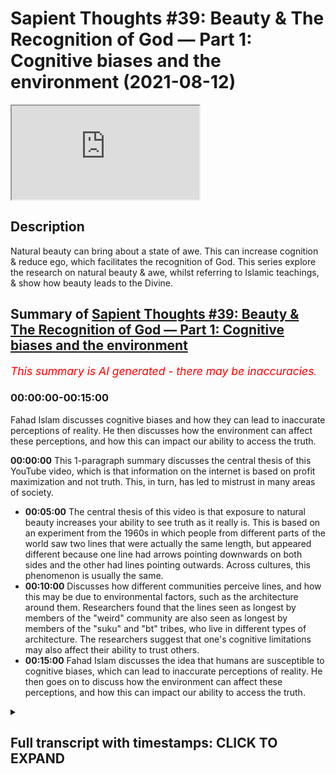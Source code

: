 # Sapient Thoughts #39: Beauty & The Recognition of God — Part 1: Cognitive biases and the environment (2021-08-12)

<iframe loading='lazy' allow='autoplay' src='https://www.youtube.com/embed/L8_pBqY_yyg'></iframe>

## Description

Natural beauty can bring about a state of awe. This can increase cognition & reduce ego, which facilitates the recognition of God. This series explore the research on natural beauty & awe, whilst referring to Islamic teachings, & show how beauty leads to the Divine.

## Summary of [Sapient Thoughts #39: Beauty & The Recognition of God — Part 1: Cognitive biases and the environment](https://www.youtube.com/watch?v=L8_pBqY_yyg)

*<span style="color:red; font-size:125%">This summary is AI generated - there may be inaccuracies</span>. [](/)*

### <a onclick="modifyYTiframeseektime('0')">00:00:00-00:15:00</a>

Fahad Islam discusses cognitive biases and how they can lead to inaccurate perceptions of reality. He then discusses how the environment can affect these perceptions, and how this can impact our ability to access the truth.

**<a onclick="modifyYTiframeseektime('0')">00:00:00</a>** This 1-paragraph summary discusses the central thesis of this YouTube video, which is that information on the internet is based on profit maximization and not truth. This, in turn, has led to mistrust in many areas of society.

* **<a onclick="modifyYTiframeseektime('300')">00:05:00</a>** The central thesis of this video is that exposure to natural beauty increases your ability to see truth as it really is. This is based on an experiment from the 1960s in which people from different parts of the world saw two lines that were actually the same length, but appeared different because one line had arrows pointing downwards on both sides and the other had lines pointing outwards. Across cultures, this phenomenon is usually the same.
* **<a onclick="modifyYTiframeseektime('600')">00:10:00</a>** Discusses how different communities perceive lines, and how this may be due to environmental factors, such as the architecture around them. Researchers found that the lines seen as longest by members of the "weird" community are also seen as longest by members of the "suku" and "bt" tribes, who live in different types of architecture. The researchers suggest that one's cognitive limitations may also affect their ability to trust others.
* **<a onclick="modifyYTiframeseektime('900')">00:15:00</a>**  Fahad Islam discusses the idea that humans are susceptible to cognitive biases, which can lead to inaccurate perceptions of reality. He then goes on to discuss how the environment can affect these perceptions, and how this can impact our ability to access the truth.

<details><summary><h2>Full transcript with timestamps: CLICK TO EXPAND</h2></summary>

<a onclick="modifyYTiframeseektime('2')">0:00:02</a> [Music]  
<a onclick="modifyYTiframeseektime('14')">0:00:14</a> assalamualaikum  
<a onclick="modifyYTiframeseektime('16')">0:00:16</a> brothers and sisters welcome to another  
<a onclick="modifyYTiframeseektime('18')">0:00:18</a> episode of sapient thoughts where we  
<a onclick="modifyYTiframeseektime('20')">0:00:20</a> discuss theo philosophical issues where  
<a onclick="modifyYTiframeseektime('22')">0:00:22</a> we provide answers to contentions  
<a onclick="modifyYTiframeseektime('24')">0:00:24</a> against islam and where we provide a  
<a onclick="modifyYTiframeseektime('27')">0:00:27</a> robust case for the veracity of islam  
<a onclick="modifyYTiframeseektime('30')">0:00:30</a> in this particular episode which is one  
<a onclick="modifyYTiframeseektime('33')">0:00:33</a> of a multi-part series we're going to be  
<a onclick="modifyYTiframeseektime('36')">0:00:36</a> discussing the topic of beauty and the  
<a onclick="modifyYTiframeseektime('38')">0:00:38</a> recognition of god now as an important  
<a onclick="modifyYTiframeseektime('40')">0:00:40</a> note here  
<a onclick="modifyYTiframeseektime('41')">0:00:41</a> before you start to engage with this  
<a onclick="modifyYTiframeseektime('44')">0:00:44</a> episode you watch this episode and the  
<a onclick="modifyYTiframeseektime('46')">0:00:46</a> ones that follow that are part of the  
<a onclick="modifyYTiframeseektime('48')">0:00:48</a> series it is extremely important that  
<a onclick="modifyYTiframeseektime('50')">0:00:50</a> you check out the series that is called  
<a onclick="modifyYTiframeseektime('54')">0:00:54</a> world view and the fitra  
<a onclick="modifyYTiframeseektime('56')">0:00:56</a> so because a lot of the topics as we're  
<a onclick="modifyYTiframeseektime('59')">0:00:59</a> going to be talking about them today are  
<a onclick="modifyYTiframeseektime('61')">0:01:01</a> related to that series and assume that  
<a onclick="modifyYTiframeseektime('63')">0:01:03</a> you have some familiarity with the  
<a onclick="modifyYTiframeseektime('65')">0:01:05</a> concept of world views and the concept  
<a onclick="modifyYTiframeseektime('67')">0:01:07</a> of the fitrah so with that said  
<a onclick="modifyYTiframeseektime('70')">0:01:10</a> let me start  
<a onclick="modifyYTiframeseektime('71')">0:01:11</a> in earnest  
<a onclick="modifyYTiframeseektime('72')">0:01:12</a> first and foremost let's now consider  
<a onclick="modifyYTiframeseektime('75')">0:01:15</a> the world that we live in  
<a onclick="modifyYTiframeseektime('76')">0:01:16</a> now the thing is when you go to let's  
<a onclick="modifyYTiframeseektime('78')">0:01:18</a> say certain social media when you think  
<a onclick="modifyYTiframeseektime('80')">0:01:20</a> about how the internet itself works how  
<a onclick="modifyYTiframeseektime('83')">0:01:23</a> politics works  
<a onclick="modifyYTiframeseektime('84')">0:01:24</a> uh we live in very tumultuous times in  
<a onclick="modifyYTiframeseektime('88')">0:01:28</a> fact you have rick enfield who says we  
<a onclick="modifyYTiframeseektime('91')">0:01:31</a> are  
<a onclick="modifyYTiframeseektime('92')">0:01:32</a> we're in a post-truth world with eroding  
<a onclick="modifyYTiframeseektime('94')">0:01:34</a> trust and accountability it can't end  
<a onclick="modifyYTiframeseektime('96')">0:01:36</a> well  
<a onclick="modifyYTiframeseektime('98')">0:01:38</a> when you look at let's say the the  
<a onclick="modifyYTiframeseektime('100')">0:01:40</a> society in the united states and you  
<a onclick="modifyYTiframeseektime('103')">0:01:43</a> look at the the the culture in the  
<a onclick="modifyYTiframeseektime('105')">0:01:45</a> united states and you look at the  
<a onclick="modifyYTiframeseektime('106')">0:01:46</a> politics in the united states and i'm  
<a onclick="modifyYTiframeseektime('108')">0:01:48</a> speaking because i'm from the u.s and so  
<a onclick="modifyYTiframeseektime('111')">0:01:51</a> i have somewhat of a of a pulse on  
<a onclick="modifyYTiframeseektime('113')">0:01:53</a> what's going on over there when you when  
<a onclick="modifyYTiframeseektime('115')">0:01:55</a> we reflect upon that we see that there  
<a onclick="modifyYTiframeseektime('117')">0:01:57</a> is  
<a onclick="modifyYTiframeseektime('117')">0:01:57</a> this this erosion as nick anfield said  
<a onclick="modifyYTiframeseektime('121')">0:02:01</a> of a type of trust so you have people on  
<a onclick="modifyYTiframeseektime('124')">0:02:04</a> certain on certain sides of the  
<a onclick="modifyYTiframeseektime('125')">0:02:05</a> political spectrum  
<a onclick="modifyYTiframeseektime('127')">0:02:07</a> who let's say they don't trust  
<a onclick="modifyYTiframeseektime('129')">0:02:09</a> scientists  
<a onclick="modifyYTiframeseektime('131')">0:02:11</a> and so  
<a onclick="modifyYTiframeseektime('132')">0:02:12</a> you know certain people when they're  
<a onclick="modifyYTiframeseektime('133')">0:02:13</a> presented with evidence about something  
<a onclick="modifyYTiframeseektime('135')">0:02:15</a> like the environment or  
<a onclick="modifyYTiframeseektime('137')">0:02:17</a> environmental sciences global warming  
<a onclick="modifyYTiframeseektime('139')">0:02:19</a> they have a distrust for scientists  
<a onclick="modifyYTiframeseektime('141')">0:02:21</a> other people may have a distrust for the  
<a onclick="modifyYTiframeseektime('143')">0:02:23</a> government itself uh you know when it  
<a onclick="modifyYTiframeseektime('145')">0:02:25</a> comes to certain governmental policies  
<a onclick="modifyYTiframeseektime('147')">0:02:27</a> and the idea that that elections would  
<a onclick="modifyYTiframeseektime('149')">0:02:29</a> be fair and so on and so forth and so  
<a onclick="modifyYTiframeseektime('152')">0:02:32</a> this distrust or this mistrust  
<a onclick="modifyYTiframeseektime('154')">0:02:34</a> of various  
<a onclick="modifyYTiframeseektime('156')">0:02:36</a> institutes various  
<a onclick="modifyYTiframeseektime('158')">0:02:38</a> figures various power structures if  
<a onclick="modifyYTiframeseektime('161')">0:02:41</a> that's what we would call them is  
<a onclick="modifyYTiframeseektime('162')">0:02:42</a> actually leading to quite a problem  
<a onclick="modifyYTiframeseektime('164')">0:02:44</a> within society and this mistrust is not  
<a onclick="modifyYTiframeseektime('167')">0:02:47</a> misfounded in the sense that when you  
<a onclick="modifyYTiframeseektime('170')">0:02:50</a> think about just how the internet excel  
<a onclick="modifyYTiframeseektime('172')">0:02:52</a> itself functions  
<a onclick="modifyYTiframeseektime('173')">0:02:53</a> if you were to do a google search for  
<a onclick="modifyYTiframeseektime('175')">0:02:55</a> instance the google search has been put  
<a onclick="modifyYTiframeseektime('178')">0:02:58</a> together such that it searches based on  
<a onclick="modifyYTiframeseektime('181')">0:03:01</a> the data it's collected on you so for  
<a onclick="modifyYTiframeseektime('184')">0:03:04</a> instance when you now do a search on  
<a onclick="modifyYTiframeseektime('186')">0:03:06</a> google let's say culture change is  
<a onclick="modifyYTiframeseektime('189')">0:03:09</a> and then think that when google fills in  
<a onclick="modifyYTiframeseektime('192')">0:03:12</a> what comes after it  
<a onclick="modifyYTiframeseektime('193')">0:03:13</a> depending on  
<a onclick="modifyYTiframeseektime('195')">0:03:15</a> all of the information that google has  
<a onclick="modifyYTiframeseektime('197')">0:03:17</a> gathered about you  
<a onclick="modifyYTiframeseektime('199')">0:03:19</a> that's what will come up so for instance  
<a onclick="modifyYTiframeseektime('202')">0:03:22</a> you can have a number of different  
<a onclick="modifyYTiframeseektime('203')">0:03:23</a> things a number of different search  
<a onclick="modifyYTiframeseektime('205')">0:03:25</a> results if you type in global or climate  
<a onclick="modifyYTiframeseektime('208')">0:03:28</a> change is so it could be climate climate  
<a onclick="modifyYTiframeseektime('210')">0:03:30</a> change is natural  
<a onclick="modifyYTiframeseektime('212')">0:03:32</a> now this is one person another person it  
<a onclick="modifyYTiframeseektime('214')">0:03:34</a> could say something completely different  
<a onclick="modifyYTiframeseektime('216')">0:03:36</a> global climate change is a hoax  
<a onclick="modifyYTiframeseektime('219')">0:03:39</a> climate change is real whatever it might  
<a onclick="modifyYTiframeseektime('221')">0:03:41</a> be but that's all dependent upon  
<a onclick="modifyYTiframeseektime('224')">0:03:44</a> all of the all of the data that they've  
<a onclick="modifyYTiframeseektime('227')">0:03:47</a> collected  
<a onclick="modifyYTiframeseektime('228')">0:03:48</a> about each individual now that data  
<a onclick="modifyYTiframeseektime('230')">0:03:50</a> that's collected  
<a onclick="modifyYTiframeseektime('232')">0:03:52</a> on you on me and all of us who use  
<a onclick="modifyYTiframeseektime('234')">0:03:54</a> google and how to use the internet  
<a onclick="modifyYTiframeseektime('236')">0:03:56</a> we understand that the purpose of that  
<a onclick="modifyYTiframeseektime('237')">0:03:57</a> data is to formulate a type of avatar a  
<a onclick="modifyYTiframeseektime('242')">0:04:02</a> type of a type of you know a type of  
<a onclick="modifyYTiframeseektime('244')">0:04:04</a> sampling of who you would be or what  
<a onclick="modifyYTiframeseektime('245')">0:04:05</a> would like an avatar of you  
<a onclick="modifyYTiframeseektime('247')">0:04:07</a> and then that avatar is used to  
<a onclick="modifyYTiframeseektime('250')">0:04:10</a> basically  
<a onclick="modifyYTiframeseektime('251')">0:04:11</a> sell ads  
<a onclick="modifyYTiframeseektime('253')">0:04:13</a> and so a lot of the information that we  
<a onclick="modifyYTiframeseektime('255')">0:04:15</a> get from the internet isn't really based  
<a onclick="modifyYTiframeseektime('257')">0:04:17</a> on some sort of truth metric but rather  
<a onclick="modifyYTiframeseektime('260')">0:04:20</a> it's based on a profit maximization  
<a onclick="modifyYTiframeseektime('262')">0:04:22</a> metric or an ad selling metric  
<a onclick="modifyYTiframeseektime('264')">0:04:24</a> so when you when when people are exposed  
<a onclick="modifyYTiframeseektime('266')">0:04:26</a> to information there's this concept of  
<a onclick="modifyYTiframeseektime('269')">0:04:29</a> how do we know who to trust  
<a onclick="modifyYTiframeseektime('271')">0:04:31</a> and this has been and this is  
<a onclick="modifyYTiframeseektime('272')">0:04:32</a> proliferated in the age of the internet  
<a onclick="modifyYTiframeseektime('276')">0:04:36</a> and  
<a onclick="modifyYTiframeseektime('276')">0:04:36</a> mainly because of this very idea of data  
<a onclick="modifyYTiframeseektime('279')">0:04:39</a> collection and data being sold and so on  
<a onclick="modifyYTiframeseektime('281')">0:04:41</a> and so forth now  
<a onclick="modifyYTiframeseektime('283')">0:04:43</a> the topic is not about that at all but  
<a onclick="modifyYTiframeseektime('286')">0:04:46</a> there's a central thesis to this topic  
<a onclick="modifyYTiframeseektime('288')">0:04:48</a> and that central thesis is as follows  
<a onclick="modifyYTiframeseektime('291')">0:04:51</a> with all this information that's out  
<a onclick="modifyYTiframeseektime('293')">0:04:53</a> there in cyberspace in on the internet  
<a onclick="modifyYTiframeseektime('297')">0:04:57</a> and you know you're not really sure you  
<a onclick="modifyYTiframeseektime('299')">0:04:59</a> know what to what to take in what not to  
<a onclick="modifyYTiframeseektime('301')">0:05:01</a> take in what to trust what not to trust  
<a onclick="modifyYTiframeseektime('304')">0:05:04</a> so  
<a onclick="modifyYTiframeseektime('305')">0:05:05</a> how  
<a onclick="modifyYTiframeseektime('306')">0:05:06</a> in this type of climate how do we know  
<a onclick="modifyYTiframeseektime('308')">0:05:08</a> what information is true how can we  
<a onclick="modifyYTiframeseektime('310')">0:05:10</a> recognize  
<a onclick="modifyYTiframeseektime('311')">0:05:11</a> truth so the central thesis  
<a onclick="modifyYTiframeseektime('314')">0:05:14</a> for this series is that the greater your  
<a onclick="modifyYTiframeseektime('317')">0:05:17</a> exposure to natural beauty the greater  
<a onclick="modifyYTiframeseektime('321')">0:05:21</a> your ability to see truth as it really  
<a onclick="modifyYTiframeseektime('323')">0:05:23</a> is  
<a onclick="modifyYTiframeseektime('324')">0:05:24</a> so that's the central thesis now  
<a onclick="modifyYTiframeseektime('327')">0:05:27</a> this particular thesis has a couple of  
<a onclick="modifyYTiframeseektime('329')">0:05:29</a> assumptions the first assumption is that  
<a onclick="modifyYTiframeseektime('333')">0:05:33</a> you you know that there is some sort of  
<a onclick="modifyYTiframeseektime('334')">0:05:34</a> impediment to seeing the truth  
<a onclick="modifyYTiframeseektime('336')">0:05:36</a> and now someone may say wait a minute  
<a onclick="modifyYTiframeseektime('338')">0:05:38</a> how is there an impediment to seeing the  
<a onclick="modifyYTiframeseektime('340')">0:05:40</a> truth like i can look at something i  
<a onclick="modifyYTiframeseektime('342')">0:05:42</a> have i have my mind and i can think  
<a onclick="modifyYTiframeseektime('344')">0:05:44</a> about it and i can reach rational  
<a onclick="modifyYTiframeseektime('346')">0:05:46</a> conclusions and so i know something when  
<a onclick="modifyYTiframeseektime('347')">0:05:47</a> it's true  
<a onclick="modifyYTiframeseektime('349')">0:05:49</a> so i wanted to start off with this  
<a onclick="modifyYTiframeseektime('351')">0:05:51</a> particular assumption  
<a onclick="modifyYTiframeseektime('352')">0:05:52</a> to basically show that a lot of times  
<a onclick="modifyYTiframeseektime('355')">0:05:55</a> we can't necessarily trust ourselves  
<a onclick="modifyYTiframeseektime('357')">0:05:57</a> when it comes to our cognition our  
<a onclick="modifyYTiframeseektime('360')">0:06:00</a> cognition our ability to to think  
<a onclick="modifyYTiframeseektime('362')">0:06:02</a> sometimes can be impeded by factors that  
<a onclick="modifyYTiframeseektime('365')">0:06:05</a> are outside of our control let me  
<a onclick="modifyYTiframeseektime('367')">0:06:07</a> address this particular area and that  
<a onclick="modifyYTiframeseektime('369')">0:06:09</a> would be  
<a onclick="modifyYTiframeseektime('371')">0:06:11</a> the idea that can we trust yourself can  
<a onclick="modifyYTiframeseektime('374')">0:06:14</a> you trust yourself to see truth as it  
<a onclick="modifyYTiframeseektime('376')">0:06:16</a> really is  
<a onclick="modifyYTiframeseektime('378')">0:06:18</a> so there was a certain um experiment  
<a onclick="modifyYTiframeseektime('381')">0:06:21</a> that was done and this experiment was  
<a onclick="modifyYTiframeseektime('382')">0:06:22</a> done in the 1960s  
<a onclick="modifyYTiframeseektime('385')">0:06:25</a> where a a a couple of lines were  
<a onclick="modifyYTiframeseektime('388')">0:06:28</a> presented to a study group a group that  
<a onclick="modifyYTiframeseektime('391')">0:06:31</a> was called in you know they were  
<a onclick="modifyYTiframeseektime('393')">0:06:33</a> subjects and they were they were  
<a onclick="modifyYTiframeseektime('394')">0:06:34</a> presented with these two lines these two  
<a onclick="modifyYTiframeseektime('396')">0:06:36</a> lines are known as the franz mueller  
<a onclick="modifyYTiframeseektime('398')">0:06:38</a> liar lines or the franz mueller liar  
<a onclick="modifyYTiframeseektime('400')">0:06:40</a> experiment and these lines when you look  
<a onclick="modifyYTiframeseektime('402')">0:06:42</a> at a diagram of these lines  
<a onclick="modifyYTiframeseektime('404')">0:06:44</a> you can see that one of these lines has  
<a onclick="modifyYTiframeseektime('407')">0:06:47</a> kind of arrows pointing downwards on  
<a onclick="modifyYTiframeseektime('409')">0:06:49</a> both sides of the line and another one  
<a onclick="modifyYTiframeseektime('411')">0:06:51</a> of the lines next to each other the one  
<a onclick="modifyYTiframeseektime('412')">0:06:52</a> that's next to it has lines that are  
<a onclick="modifyYTiframeseektime('414')">0:06:54</a> pointing outwards  
<a onclick="modifyYTiframeseektime('415')">0:06:55</a> now when when a person looks at those  
<a onclick="modifyYTiframeseektime('417')">0:06:57</a> lines  
<a onclick="modifyYTiframeseektime('418')">0:06:58</a> one line is or looks longer than the  
<a onclick="modifyYTiframeseektime('421')">0:07:01</a> other or seems longer than the other and  
<a onclick="modifyYTiframeseektime('423')">0:07:03</a> when people were  
<a onclick="modifyYTiframeseektime('424')">0:07:04</a> you know or were put into the test to  
<a onclick="modifyYTiframeseektime('426')">0:07:06</a> see all right well you know do they what  
<a onclick="modifyYTiframeseektime('428')">0:07:08</a> do they see exactly how does their  
<a onclick="modifyYTiframeseektime('431')">0:07:11</a> ocular uh perception how is that how how  
<a onclick="modifyYTiframeseektime('435')">0:07:15</a> true is that  
<a onclick="modifyYTiframeseektime('436')">0:07:16</a> because the reality is that these lines  
<a onclick="modifyYTiframeseektime('439')">0:07:19</a> in fact when you look at the center part  
<a onclick="modifyYTiframeseektime('440')">0:07:20</a> of this line the central part of the  
<a onclick="modifyYTiframeseektime('442')">0:07:22</a> line is the same length  
<a onclick="modifyYTiframeseektime('444')">0:07:24</a> yet when participants were asked which  
<a onclick="modifyYTiframeseektime('447')">0:07:27</a> line is longer they  
<a onclick="modifyYTiframeseektime('449')">0:07:29</a> most participants pointed towards one of  
<a onclick="modifyYTiframeseektime('452')">0:07:32</a> the lines that that this line was indeed  
<a onclick="modifyYTiframeseektime('454')">0:07:34</a> longer and  
<a onclick="modifyYTiframeseektime('456')">0:07:36</a> they said that when they asked  
<a onclick="modifyYTiframeseektime('457')">0:07:37</a> participants how long how much longer it  
<a onclick="modifyYTiframeseektime('460')">0:07:40</a> went from 13 to 20 percent longer than  
<a onclick="modifyYTiframeseektime('462')">0:07:42</a> the other line  
<a onclick="modifyYTiframeseektime('463')">0:07:43</a> when remember in actuality these lines  
<a onclick="modifyYTiframeseektime('465')">0:07:45</a> were the same length  
<a onclick="modifyYTiframeseektime('467')">0:07:47</a> so what they concluded was that this  
<a onclick="modifyYTiframeseektime('470')">0:07:50</a> uh this you can say optical illusion was  
<a onclick="modifyYTiframeseektime('473')">0:07:53</a> universal  
<a onclick="modifyYTiframeseektime('474')">0:07:54</a> it was  
<a onclick="modifyYTiframeseektime('475')">0:07:55</a> you know trans-cultural it was you know  
<a onclick="modifyYTiframeseektime('478')">0:07:58</a> it was it was anyone that's exposed to  
<a onclick="modifyYTiframeseektime('480')">0:08:00</a> this this particular um illusion or this  
<a onclick="modifyYTiframeseektime('482')">0:08:02</a> these two lines or at least most people  
<a onclick="modifyYTiframeseektime('485')">0:08:05</a> would see the lines as a different  
<a onclick="modifyYTiframeseektime('487')">0:08:07</a> length now the thing is is that this  
<a onclick="modifyYTiframeseektime('489')">0:08:09</a> experiment was done in the 1960s and for  
<a onclick="modifyYTiframeseektime('492')">0:08:12</a> quite some time this was the assumption  
<a onclick="modifyYTiframeseektime('494')">0:08:14</a> that most people who see these lines  
<a onclick="modifyYTiframeseektime('497')">0:08:17</a> you know see them as being unequal with  
<a onclick="modifyYTiframeseektime('499')">0:08:19</a> one line being longer than the other one  
<a onclick="modifyYTiframeseektime('501')">0:08:21</a> and that this occurs universally so this  
<a onclick="modifyYTiframeseektime('504')">0:08:24</a> is trans-cultural perhaps trans-historic  
<a onclick="modifyYTiframeseektime('506')">0:08:26</a> it's just that's how it is  
<a onclick="modifyYTiframeseektime('508')">0:08:28</a> now researchers later on perhaps in the  
<a onclick="modifyYTiframeseektime('511')">0:08:31</a> 70s or 80s they wanted to know is this  
<a onclick="modifyYTiframeseektime('514')">0:08:34</a> particular phenomena of of someone  
<a onclick="modifyYTiframeseektime('516')">0:08:36</a> seeing the lines as different lengths  
<a onclick="modifyYTiframeseektime('518')">0:08:38</a> in which in fact are the same length is  
<a onclick="modifyYTiframeseektime('521')">0:08:41</a> this true  
<a onclick="modifyYTiframeseektime('522')">0:08:42</a> across cultures is it true across you  
<a onclick="modifyYTiframeseektime('525')">0:08:45</a> know different communities different  
<a onclick="modifyYTiframeseektime('527')">0:08:47</a> people coming from different countries  
<a onclick="modifyYTiframeseektime('528')">0:08:48</a> for instance and so when when this when  
<a onclick="modifyYTiframeseektime('531')">0:08:51</a> experimenters  
<a onclick="modifyYTiframeseektime('532')">0:08:52</a> ask the question about you know is this  
<a onclick="modifyYTiframeseektime('534')">0:08:54</a> particular phenomenon trans-cultural  
<a onclick="modifyYTiframeseektime('537')">0:08:57</a> they had people from other parts of the  
<a onclick="modifyYTiframeseektime('540')">0:09:00</a> world that that was that were outside of  
<a onclick="modifyYTiframeseektime('542')">0:09:02</a> the western world because the experiment  
<a onclick="modifyYTiframeseektime('544')">0:09:04</a> in the 60s was done in i believe chicago  
<a onclick="modifyYTiframeseektime('546')">0:09:06</a> if i'm not mistaken and a few other  
<a onclick="modifyYTiframeseektime('548')">0:09:08</a> places within the united states  
<a onclick="modifyYTiframeseektime('550')">0:09:10</a> and so  
<a onclick="modifyYTiframeseektime('551')">0:09:11</a> when this experiment was done in other  
<a onclick="modifyYTiframeseektime('553')">0:09:13</a> you know places like  
<a onclick="modifyYTiframeseektime('555')">0:09:15</a> england or australia and so on and so  
<a onclick="modifyYTiframeseektime('557')">0:09:17</a> forth they found that the phenomena was  
<a onclick="modifyYTiframeseektime('560')">0:09:20</a> you know pretty much the same and so for  
<a onclick="modifyYTiframeseektime('562')">0:09:22</a> a long time it was concluded that this  
<a onclick="modifyYTiframeseektime('564')">0:09:24</a> is a trans uh trans-cultural phenomenon  
<a onclick="modifyYTiframeseektime('567')">0:09:27</a> it's a universal phenomena  
<a onclick="modifyYTiframeseektime('569')">0:09:29</a> but  
<a onclick="modifyYTiframeseektime('570')">0:09:30</a> people wanted to know that if a person  
<a onclick="modifyYTiframeseektime('572')">0:09:32</a> is outside  
<a onclick="modifyYTiframeseektime('574')">0:09:34</a> of that community of people who are  
<a onclick="modifyYTiframeseektime('577')">0:09:37</a> known as weird now you might be like  
<a onclick="modifyYTiframeseektime('579')">0:09:39</a> wait a minute weird people no you see  
<a onclick="modifyYTiframeseektime('581')">0:09:41</a> weird people is um social psychologists  
<a onclick="modifyYTiframeseektime('583')">0:09:43</a> came up with an acronym  
<a onclick="modifyYTiframeseektime('585')">0:09:45</a> that kind of categorized a certain group  
<a onclick="modifyYTiframeseektime('587')">0:09:47</a> of people and this acronym spells  
<a onclick="modifyYTiframeseektime('590')">0:09:50</a> the word weird which stands for  
<a onclick="modifyYTiframeseektime('593')">0:09:53</a> white oh sorry which stands for western  
<a onclick="modifyYTiframeseektime('596')">0:09:56</a> educated industrialized rich democratic  
<a onclick="modifyYTiframeseektime('600')">0:10:00</a> so a person that's coming from the  
<a onclick="modifyYTiframeseektime('601')">0:10:01</a> western world  
<a onclick="modifyYTiframeseektime('603')">0:10:03</a> and who comes from let's say  
<a onclick="modifyYTiframeseektime('605')">0:10:05</a> the educated part of the world  
<a onclick="modifyYTiframeseektime('606')">0:10:06</a> industrialized part of the world rich  
<a onclick="modifyYTiframeseektime('607')">0:10:07</a> and and that which is democratic these  
<a onclick="modifyYTiframeseektime('610')">0:10:10</a> communities or these people this group  
<a onclick="modifyYTiframeseektime('611')">0:10:11</a> of people are called weird  
<a onclick="modifyYTiframeseektime('613')">0:10:13</a> so they wanted to know  
<a onclick="modifyYTiframeseektime('615')">0:10:15</a> while there seems to be a universal here  
<a onclick="modifyYTiframeseektime('617')">0:10:17</a> when it comes to people who are from the  
<a onclick="modifyYTiframeseektime('620')">0:10:20</a> weird community is this true with other  
<a onclick="modifyYTiframeseektime('622')">0:10:22</a> communities  
<a onclick="modifyYTiframeseektime('624')">0:10:24</a> and so there were two particular tribes  
<a onclick="modifyYTiframeseektime('626')">0:10:26</a> where they found that this phenomenon by  
<a onclick="modifyYTiframeseektime('628')">0:10:28</a> and large didn't occur there was a tribe  
<a onclick="modifyYTiframeseektime('630')">0:10:30</a> from northern angola known as the suku  
<a onclick="modifyYTiframeseektime('632')">0:10:32</a> tribe  
<a onclick="modifyYTiframeseektime('633')">0:10:33</a> and one from the ivory coast known as  
<a onclick="modifyYTiframeseektime('635')">0:10:35</a> the bt tribe now both of these tribes  
<a onclick="modifyYTiframeseektime('637')">0:10:37</a> when they were exposed to the same lines  
<a onclick="modifyYTiframeseektime('640')">0:10:40</a> by and large they found that the lines  
<a onclick="modifyYTiframeseektime('642')">0:10:42</a> were the same length  
<a onclick="modifyYTiframeseektime('644')">0:10:44</a> so now researchers thought well you've  
<a onclick="modifyYTiframeseektime('646')">0:10:46</a> got people from different parts of the  
<a onclick="modifyYTiframeseektime('648')">0:10:48</a> world  
<a onclick="modifyYTiframeseektime('649')">0:10:49</a> and yet people who are weird by and  
<a onclick="modifyYTiframeseektime('652')">0:10:52</a> large see the lines as being of  
<a onclick="modifyYTiframeseektime('653')">0:10:53</a> different length and people from  
<a onclick="modifyYTiframeseektime('656')">0:10:56</a> these particular these particular two  
<a onclick="modifyYTiframeseektime('658')">0:10:58</a> tribes the the the  
<a onclick="modifyYTiframeseektime('660')">0:11:00</a> the suku tribe and the bt tribe they see  
<a onclick="modifyYTiframeseektime('663')">0:11:03</a> them by and large  
<a onclick="modifyYTiframeseektime('664')">0:11:04</a> um you know substantially see the lines  
<a onclick="modifyYTiframeseektime('667')">0:11:07</a> as the same length so what can explain  
<a onclick="modifyYTiframeseektime('670')">0:11:10</a> this difference  
<a onclick="modifyYTiframeseektime('671')">0:11:11</a> well  
<a onclick="modifyYTiframeseektime('672')">0:11:12</a> one of the things one of the areas that  
<a onclick="modifyYTiframeseektime('674')">0:11:14</a> researchers looked at  
<a onclick="modifyYTiframeseektime('676')">0:11:16</a> was the architecture in which these  
<a onclick="modifyYTiframeseektime('678')">0:11:18</a> communities lived  
<a onclick="modifyYTiframeseektime('679')">0:11:19</a> in other words  
<a onclick="modifyYTiframeseektime('681')">0:11:21</a> when you look at people who come from  
<a onclick="modifyYTiframeseektime('683')">0:11:23</a> the from the western world from the  
<a onclick="modifyYTiframeseektime('685')">0:11:25</a> western educated industrialized rich  
<a onclick="modifyYTiframeseektime('688')">0:11:28</a> democratic societies  
<a onclick="modifyYTiframeseektime('689')">0:11:29</a> their architecture what surrounds them  
<a onclick="modifyYTiframeseektime('692')">0:11:32</a> is generally  
<a onclick="modifyYTiframeseektime('693')">0:11:33</a> geometrically angular in other words  
<a onclick="modifyYTiframeseektime('696')">0:11:36</a> there's a lot of straight lines and  
<a onclick="modifyYTiframeseektime('697')">0:11:37</a> there's corners and things like that  
<a onclick="modifyYTiframeseektime('699')">0:11:39</a> and so when when someone is exposed to  
<a onclick="modifyYTiframeseektime('702')">0:11:42</a> that sort of architecture  
<a onclick="modifyYTiframeseektime('704')">0:11:44</a> naturally they understand or their their  
<a onclick="modifyYTiframeseektime('706')">0:11:46</a> their their ocular perception their  
<a onclick="modifyYTiframeseektime('708')">0:11:48</a> ability to see  
<a onclick="modifyYTiframeseektime('710')">0:11:50</a> is determined by that sort of ang those  
<a onclick="modifyYTiframeseektime('712')">0:11:52</a> sort of angular structures so when they  
<a onclick="modifyYTiframeseektime('714')">0:11:54</a> see lines it's a type of depth  
<a onclick="modifyYTiframeseektime('717')">0:11:57</a> perception that happens and that's why  
<a onclick="modifyYTiframeseektime('719')">0:11:59</a> when they see these two straight lines  
<a onclick="modifyYTiframeseektime('721')">0:12:01</a> because of what their environment what  
<a onclick="modifyYTiframeseektime('724')">0:12:04</a> environment they've been living in again  
<a onclick="modifyYTiframeseektime('726')">0:12:06</a> geometrically angular they see these  
<a onclick="modifyYTiframeseektime('728')">0:12:08</a> lines as two different lengths  
<a onclick="modifyYTiframeseektime('730')">0:12:10</a> however  
<a onclick="modifyYTiframeseektime('731')">0:12:11</a> when you look at the suku tribe and the  
<a onclick="modifyYTiframeseektime('733')">0:12:13</a> bt tribe  
<a onclick="modifyYTiframeseektime('734')">0:12:14</a> their architecture the houses they live  
<a onclick="modifyYTiframeseektime('737')">0:12:17</a> in  
<a onclick="modifyYTiframeseektime('738')">0:12:18</a> were devoid of this type of you know  
<a onclick="modifyYTiframeseektime('740')">0:12:20</a> strict angular architecture rather it  
<a onclick="modifyYTiframeseektime('742')">0:12:22</a> was more round and they spent more time  
<a onclick="modifyYTiframeseektime('746')">0:12:26</a> outdoors so if you think about the  
<a onclick="modifyYTiframeseektime('748')">0:12:28</a> natural world you think about the places  
<a onclick="modifyYTiframeseektime('750')">0:12:30</a> they were living when we look at trees  
<a onclick="modifyYTiframeseektime('752')">0:12:32</a> and rivers and things like that you  
<a onclick="modifyYTiframeseektime('754')">0:12:34</a> don't find those distinct uh you know  
<a onclick="modifyYTiframeseektime('756')">0:12:36</a> angular structures so  
<a onclick="modifyYTiframeseektime('758')">0:12:38</a> one of the conclusions or perhaps  
<a onclick="modifyYTiframeseektime('761')">0:12:41</a> conclusions that can be reached  
<a onclick="modifyYTiframeseektime('763')">0:12:43</a> is that one's living conditions the  
<a onclick="modifyYTiframeseektime('765')">0:12:45</a> architecture which one surrounds oneself  
<a onclick="modifyYTiframeseektime('768')">0:12:48</a> actually has an effect on something like  
<a onclick="modifyYTiframeseektime('773')">0:12:53</a> ocular perception something like how we  
<a onclick="modifyYTiframeseektime('775')">0:12:55</a> perceive things by way of vision and  
<a onclick="modifyYTiframeseektime('778')">0:12:58</a> this tells a lot about the idea about  
<a onclick="modifyYTiframeseektime('781')">0:13:01</a> can we trust ourselves because the main  
<a onclick="modifyYTiframeseektime('783')">0:13:03</a> way in which we gather information is by  
<a onclick="modifyYTiframeseektime('785')">0:13:05</a> way of the senses  
<a onclick="modifyYTiframeseektime('786')">0:13:06</a> and so if the senses can be wrong and of  
<a onclick="modifyYTiframeseektime('788')">0:13:08</a> course we can test those senses by way  
<a onclick="modifyYTiframeseektime('790')">0:13:10</a> of other senses  
<a onclick="modifyYTiframeseektime('791')">0:13:11</a> point being is that there is the idea  
<a onclick="modifyYTiframeseektime('795')">0:13:15</a> that one when it comes to trusting  
<a onclick="modifyYTiframeseektime('796')">0:13:16</a> oneself  
<a onclick="modifyYTiframeseektime('798')">0:13:18</a> there can be issues and those issues can  
<a onclick="modifyYTiframeseektime('800')">0:13:20</a> come from the environment that a person  
<a onclick="modifyYTiframeseektime('803')">0:13:23</a> is in  
<a onclick="modifyYTiframeseektime('804')">0:13:24</a> now  
<a onclick="modifyYTiframeseektime('805')">0:13:25</a> in the next video we're going to look at  
<a onclick="modifyYTiframeseektime('808')">0:13:28</a> another you can say epistemic limitation  
<a onclick="modifyYTiframeseektime('812')">0:13:32</a> and what that epistemic or cognitive  
<a onclick="modifyYTiframeseektime('814')">0:13:34</a> limitation is  
<a onclick="modifyYTiframeseektime('815')">0:13:35</a> has to do with can you trust other  
<a onclick="modifyYTiframeseektime('818')">0:13:38</a> people because if we say that okay we  
<a onclick="modifyYTiframeseektime('820')">0:13:40</a> can't trust ourselves 100  
<a onclick="modifyYTiframeseektime('822')">0:13:42</a> one way of extending that cognitive bias  
<a onclick="modifyYTiframeseektime('825')">0:13:45</a> or that cognitive limitation is by  
<a onclick="modifyYTiframeseektime('827')">0:13:47</a> gathering information from other people  
<a onclick="modifyYTiframeseektime('830')">0:13:50</a> and the simplest way to think about this  
<a onclick="modifyYTiframeseektime('832')">0:13:52</a> is that when we have epistemic  
<a onclick="modifyYTiframeseektime('833')">0:13:53</a> limitations how much information can we  
<a onclick="modifyYTiframeseektime('835')">0:13:55</a> really you know uh  
<a onclick="modifyYTiframeseektime('837')">0:13:57</a> how much information can we really  
<a onclick="modifyYTiframeseektime('839')">0:13:59</a> completely understand  
<a onclick="modifyYTiframeseektime('841')">0:14:01</a> as a a single person or a single  
<a onclick="modifyYTiframeseektime('843')">0:14:03</a> individual it's very limited and hence  
<a onclick="modifyYTiframeseektime('845')">0:14:05</a> that's why we go to a doctor because we  
<a onclick="modifyYTiframeseektime('848')">0:14:08</a> now know that you know not all of us can  
<a onclick="modifyYTiframeseektime('850')">0:14:10</a> go to medical school understand  
<a onclick="modifyYTiframeseektime('852')">0:14:12</a> everything there is to the body and you  
<a onclick="modifyYTiframeseektime('854')">0:14:14</a> know come up with medical conclusions  
<a onclick="modifyYTiframeseektime('856')">0:14:16</a> similarly a person goes to the mechanic  
<a onclick="modifyYTiframeseektime('858')">0:14:18</a> uh a person goes to some you know other  
<a onclick="modifyYTiframeseektime('861')">0:14:21</a> you know they trust the pilot of a plane  
<a onclick="modifyYTiframeseektime('864')">0:14:24</a> all of those  
<a onclick="modifyYTiframeseektime('866')">0:14:26</a> you know all of the all of that trust we  
<a onclick="modifyYTiframeseektime('868')">0:14:28</a> have on other people  
<a onclick="modifyYTiframeseektime('869')">0:14:29</a> is to expand our cognitive  
<a onclick="modifyYTiframeseektime('873')">0:14:33</a> rather our epistemic limitations  
<a onclick="modifyYTiframeseektime('875')">0:14:35</a> and thus what we want to look at and  
<a onclick="modifyYTiframeseektime('876')">0:14:36</a> what we will look at in the next episode  
<a onclick="modifyYTiframeseektime('879')">0:14:39</a> is that can we trust others  
<a onclick="modifyYTiframeseektime('881')">0:14:41</a> so if we if there's a certain issue when  
<a onclick="modifyYTiframeseektime('883')">0:14:43</a> it comes to trusting ourselves and our  
<a onclick="modifyYTiframeseektime('884')">0:14:44</a> own cognition that there are certain  
<a onclick="modifyYTiframeseektime('886')">0:14:46</a> limits  
<a onclick="modifyYTiframeseektime('888')">0:14:48</a> are those limits also present when we  
<a onclick="modifyYTiframeseektime('890')">0:14:50</a> think about  
<a onclick="modifyYTiframeseektime('892')">0:14:52</a> others  
<a onclick="modifyYTiframeseektime('893')">0:14:53</a> doctors uh you know whether that be you  
<a onclick="modifyYTiframeseektime('896')">0:14:56</a> know the pilot of a plane the mechanic  
<a onclick="modifyYTiframeseektime('899')">0:14:59</a> um is that  
<a onclick="modifyYTiframeseektime('900')">0:15:00</a> is that  
<a onclick="modifyYTiframeseektime('901')">0:15:01</a> fair enough or is that good enough for  
<a onclick="modifyYTiframeseektime('903')">0:15:03</a> us to give us access to truth as it  
<a onclick="modifyYTiframeseektime('906')">0:15:06</a> really is  
<a onclick="modifyYTiframeseektime('907')">0:15:07</a> so  
<a onclick="modifyYTiframeseektime('908')">0:15:08</a> with that said i will see you guys in  
<a onclick="modifyYTiframeseektime('910')">0:15:10</a> the next episode this is fahad islam and  
<a onclick="modifyYTiframeseektime('913')">0:15:13</a> these are sapient thoughts  
</details>
